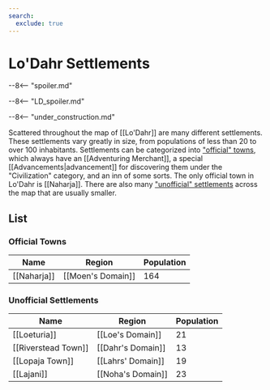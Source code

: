```yaml
---
search:
  exclude: true
---
```


# Lo'Dahr Settlements

--8<-- "spoiler.md"

--8<-- "LD_spoiler.md"

--8<-- "under_construction.md"

Scattered throughout the map of [[Lo'Dahr]] are many different settlements. These settlements vary greatly in size, from populations of less than 20 to over 100 inhabitants. Settlements can be categorized into ["official" towns](/World/Lo'Dahr/Settlements/Official_Towns/), which always have an [[Adventuring Merchant]], a special [[Advancements|advancement]] for discovering them under the "Civilization" category, and an inn of some sorts. The only official town in Lo'Dahr is [[Naharja]]. There are also many ["unofficial" settlements](/World/Drehmal/Settlements/Other_Settlements/) across the map that are usually smaller.

## List

### Official Towns

| Name                | Region               | Population |
|---------------------|----------------------|------------|
| [[Naharja]]         | [[Moen's Domain]]    | 164        |

### Unofficial Settlements

| Name                | Region               | Population |
|---------------------|----------------------|------------|
| [[Loeturia]]        | [[Loe's Domain]]     | 21         |
| [[Riverstead Town]] | [[Dahr's Domain]]    | 13         |
| [[Lopaja Town]]     | [[Lahrs' Domain]]    | 19         |
| [[Lajani]]          | [[Noha's Domain]]    | 23         |
